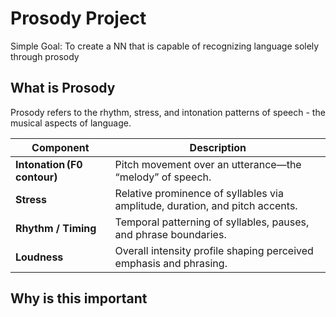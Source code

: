 # Prosody Project
Simple Goal: To create a NN that is capable of recognizing language solely through prosody 

## What is Prosody
Prosody refers to the rhythm, stress, and intonation patterns of speech - the musical aspects of language. 

| Component | Description |
|-----------|-------------|
| **Intonation (F0 contour)** | Pitch movement over an utterance—the “melody” of speech. |
| **Stress** | Relative prominence of syllables via amplitude, duration, and pitch accents. |
| **Rhythm / Timing** | Temporal patterning of syllables, pauses, and phrase boundaries. |
| **Loudness** | Overall intensity profile shaping perceived emphasis and phrasing. |





## Why is this important

